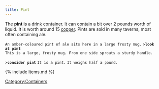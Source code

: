 ```yaml
---
title: Pint
---
```


The **pint** is a [drink](Food_%26_Drink#Drink "wikilink")
[container](container "wikilink"). It can contain a bit over 2 pounds
worth of liquid. It is worth around 15 [copper](copper "wikilink").
Pints are sold in many taverns, most often containing ale.

`An amber-coloured pint of ale sits here in a large frosty mug.`
`>`**`look at pint`**
`This is a large, frosty mug. From one side sprouts a sturdy handle.`

`>`**`consider pint`**
`It is a pint.`
`It weighs half a pound.`

{% include Items.md %}

[Category:Containers](Category:Containers "wikilink")